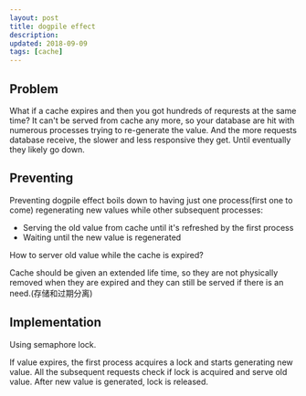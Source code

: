 ```yaml
---
layout: post
title: dogpile effect
description: 
updated: 2018-09-09
tags: [cache]
---
```


## Problem

What if a cache expires and then you got hundreds of requrests at the same time? It can't be served from cache any more, so your database are hit with numerous processes trying to re-generate the value. And the more requests database receive, the slower and less responsive they get. Until eventually they likely go down.

<!-- more -->

## Preventing

Preventing dogpile effect boils down to having just one process(first one to come) regenerating new values while other subsequent processes:
- Serving the old value from cache until it's refreshed by the first process
- Waiting until the new value is regenerated

How to server old value while the cache is expired?

Cache should be given an extended life time, so they are not physically removed when they are expired and they can still be served if there is an need.(存储和过期分离)

## Implementation

Using semaphore lock.

If value expires, the first process acquires a lock and starts generating new value. All the subsequent requests check if lock is acquired and serve old value. After new value is generated, lock is released.

